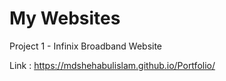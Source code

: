 # My Websites

Project 1 - Infinix Broadband Website

Link : https://mdshehabulislam.github.io/Portfolio/
